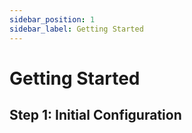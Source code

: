 ```yaml
---
sidebar_position: 1
sidebar_label: Getting Started
---
```


# Getting Started

## Step 1: Initial Configuration

